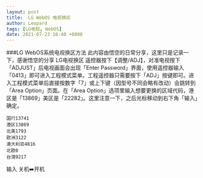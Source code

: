 ```yaml
---
layout: post
title: -LG WebOS 电视换区
author: Leopard
tags: [LG电视, WebOS]
date: 2021-07-23 16:40 +0800
---
```

###LG WebOS系统电视换区方法
此内容由悟空的日常分享，这里只是记录一下，感谢悟空的分享
LG电视换区
遥控器按下【调整/ADJ】，对准电视按下「ADJUST」后电视画面会出现「Enter Password」界面，使用遥控器输入「0413」即可进入工程模式菜单。工程遥控器只需要按下「ADJ」按键即可。进入工程模式菜单后直接按数字「7」或上下键（因型号不同会略有改动）会跳转到「Area Option」页面。在「Area Option」选项里输入想要更换的区域代码，港区是「13869」美区是「22282」。这里注意一下，之后光标移动到右下角「输入」确定。
```
国行13741
港区13869
北美1793
欧洲3122
澳大利亚4816
北欧0
台湾9217
```
输入
关机️➡️开机